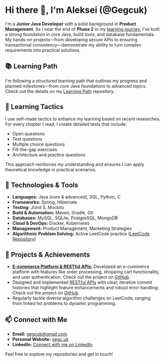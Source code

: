 # Hi there 👋, I'm Aleksei (@Gegcuk)

I'm a **Junior Java Developer** with a solid background in **Product Management**. As I near the end of **Phase 2** in my [learning journey](https://github.com/Gegcuk/learining_path), I've built a strong foundation in core Java, build tools, and database fundamentals. My hands-on projects—from developing secure APIs to ensuring transactional consistency—demonstrate my ability to turn complex requirements into practical solutions.

## 📚 Learning Path
I'm following a structured learning path that outlines my progress and planned milestones—from core Java foundations to advanced topics. Check out the details on my [Learning Path](https://github.com/Gegcuk/learining_path) repository.

## 📝 Learning Tactics
I use self-made tactics to enhance my learning based on recent researches. For every chapter I read, I create detailed tests that include:
- Open questions  
- Test questions  
- Multiple choice questions  
- Fill-the-gap exercises  
- Architecture and practice questions  

This approach reinforces my understanding and ensures I can apply theoretical knowledge in practical scenarios.

## 🔧 Technologies & Tools
- **Languages:** Java (core & advanced), SQL, Python, C  
- **Frameworks:** Spring, Hibernate  
- **Testing:** JUnit 5, Mockito  
- **Build & Automation:** Maven, Gradle, Git  
- **Databases:** MySQL, SQLite, PostgreSQL, MongoDB  
- **Cloud & DevOps:** Docker, Kubernetes  
- **Management:** Product Management, Marketing Strategies  
- **Algorithmic Problem Solving:** Active LeetCode practice ([LeetCode Repository](https://github.com/Gegcuk/LeetCode))

## 🚀 Projects & Achievements
- [**E-commerce Platform & RESTful APIs:**](https://github.com/Gegcuk/sb-ecom) Developed an e-commerce platform with features like order processing, shopping cart functionality, and user authentication. Check out the project on [GitHub](https://github.com/Gegcuk/sb-ecom).
- Designed and implemented [RESTful APIs](https://github.com/Gegcuk/sb-ecom) with clear, iterative commit histories that highlight feature enhancements and robust error handling. Check out the project on [GitHub](https://github.com/Gegcuk/sb-ecom)
- Regularly tackle diverse algorithm challenges on LeetCode, ranging from linked list problems to dynamic programming.

## 📫 Connect with Me
- **Email:** [gegcuk@gmail.com](mailto:gegcuk@gmail.com)
- **Personal Website:** [gegc.uk](https://gegc.uk)
- **LinkedIn:** [Connect with me on LinkedIn](https://www.linkedin.com/in/alekseylazunin/)

Feel free to explore my repositories and get in touch!
